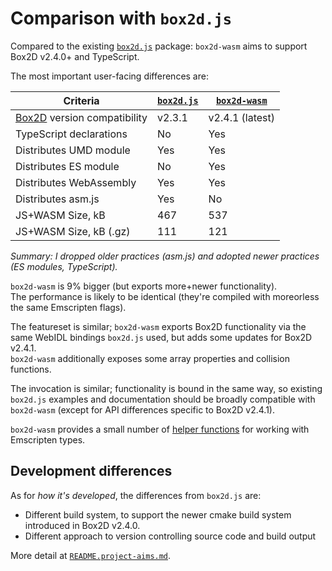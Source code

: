 # Comparison with `box2d.js`

Compared to the existing [`box2d.js`](https://github.com/kripken/box2d.js/) package: `box2d-wasm` aims to support Box2D v2.4.0+ and TypeScript.

The most important user-facing differences are:

| Criteria | [`box2d.js`](https://github.com/kripken/box2d.js) | [`box2d-wasm`](https://github.com/Birch-san/box2d-wasm) 
| --- | --- | --- |
| [Box2D](https://github.com/erincatto/box2d) version compatibility | v2.3.1 | v2.4.1 (latest) |
| TypeScript declarations | No | Yes |
| Distributes UMD module | Yes | Yes |
| Distributes ES module | No | Yes |
| Distributes WebAssembly | Yes | Yes |
| Distributes asm.js | Yes | No |
| JS+WASM Size, kB | 467 | 537 |
| JS+WASM Size, kB (.gz) | 111 | 121 |

_Summary: I dropped older practices (asm.js) and adopted newer practices (ES modules, TypeScript)._

`box2d-wasm` is 9% bigger (but exports more+newer functionality).  
The performance is likely to be identical (they're compiled with moreorless the same Emscripten flags).

The featureset is similar; `box2d-wasm` exports Box2D functionality via the same WebIDL bindings `box2d.js` used, but adds some updates for Box2D v2.4.1.  
`box2d-wasm` additionally exposes some array properties and collision functions.

The invocation is similar; functionality is bound in the same way, so existing `box2d.js` examples and documentation should be broadly compatible with `box2d-wasm` (except for API differences specific to Box2D v2.4.1).

`box2d-wasm` provides a small number of [helper functions](box2d-wasm/Box2DModuleAugmentations.d.ts) for working with Emscripten types.

## Development differences

As for _how it's developed_, the differences from `box2d.js` are:

- Different build system, to support the newer cmake build system introduced in Box2D v2.4.0.
- Different approach to version controlling source code and build output

More detail at [`README.project-aims.md`](README.project-aims.md).